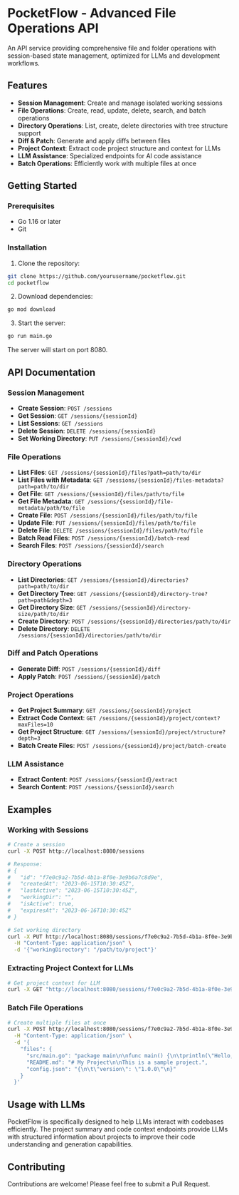 # PocketFlow - Advanced File Operations API

An API service providing comprehensive file and folder operations with session-based state management, optimized for LLMs and development workflows.

## Features

- **Session Management**: Create and manage isolated working sessions
- **File Operations**: Create, read, update, delete, search, and batch operations
- **Directory Operations**: List, create, delete directories with tree structure support
- **Diff & Patch**: Generate and apply diffs between files
- **Project Context**: Extract code project structure and context for LLMs
- **LLM Assistance**: Specialized endpoints for AI code assistance
- **Batch Operations**: Efficiently work with multiple files at once

## Getting Started

### Prerequisites
- Go 1.16 or later
- Git

### Installation

1. Clone the repository:
```bash
git clone https://github.com/yourusername/pocketflow.git
cd pocketflow
```

2. Download dependencies:
```bash
go mod download
```

3. Start the server:
```bash
go run main.go
```

The server will start on port 8080.

## API Documentation

### Session Management
- **Create Session**: `POST /sessions`
- **Get Session**: `GET /sessions/{sessionId}`
- **List Sessions**: `GET /sessions`
- **Delete Session**: `DELETE /sessions/{sessionId}`
- **Set Working Directory**: `PUT /sessions/{sessionId}/cwd`

### File Operations
- **List Files**: `GET /sessions/{sessionId}/files?path=path/to/dir`
- **List Files with Metadata**: `GET /sessions/{sessionId}/files-metadata?path=path/to/dir`
- **Get File**: `GET /sessions/{sessionId}/files/path/to/file`
- **Get File Metadata**: `GET /sessions/{sessionId}/file-metadata/path/to/file`
- **Create File**: `POST /sessions/{sessionId}/files/path/to/file`
- **Update File**: `PUT /sessions/{sessionId}/files/path/to/file`
- **Delete File**: `DELETE /sessions/{sessionId}/files/path/to/file`
- **Batch Read Files**: `POST /sessions/{sessionId}/batch-read`
- **Search Files**: `POST /sessions/{sessionId}/search`

### Directory Operations
- **List Directories**: `GET /sessions/{sessionId}/directories?path=path/to/dir`
- **Get Directory Tree**: `GET /sessions/{sessionId}/directory-tree?path=path&depth=3`
- **Get Directory Size**: `GET /sessions/{sessionId}/directory-size/path/to/dir`
- **Create Directory**: `POST /sessions/{sessionId}/directories/path/to/dir`
- **Delete Directory**: `DELETE /sessions/{sessionId}/directories/path/to/dir`

### Diff and Patch Operations
- **Generate Diff**: `POST /sessions/{sessionId}/diff`
- **Apply Patch**: `POST /sessions/{sessionId}/patch`

### Project Operations
- **Get Project Summary**: `GET /sessions/{sessionId}/project`
- **Extract Code Context**: `GET /sessions/{sessionId}/project/context?maxFiles=10`
- **Get Project Structure**: `GET /sessions/{sessionId}/project/structure?depth=3`
- **Batch Create Files**: `POST /sessions/{sessionId}/project/batch-create`

### LLM Assistance
- **Extract Content**: `POST /sessions/{sessionId}/extract`
- **Search Content**: `POST /sessions/{sessionId}/search`

## Examples

### Working with Sessions

```bash
# Create a session
curl -X POST http://localhost:8080/sessions

# Response:
# {
#   "id": "f7e0c9a2-7b5d-4b1a-8f0e-3e9b6a7c8d9e",
#   "createdAt": "2023-06-15T10:30:45Z",
#   "lastActive": "2023-06-15T10:30:45Z",
#   "workingDir": "",
#   "isActive": true,
#   "expiresAt": "2023-06-16T10:30:45Z"
# }

# Set working directory
curl -X PUT http://localhost:8080/sessions/f7e0c9a2-7b5d-4b1a-8f0e-3e9b6a7c8d9e/cwd \
  -H "Content-Type: application/json" \
  -d '{"workingDirectory": "/path/to/project"}'
```

### Extracting Project Context for LLMs

```bash
# Get project context for LLM
curl -X GET "http://localhost:8080/sessions/f7e0c9a2-7b5d-4b1a-8f0e-3e9b6a7c8d9e/project/context?maxFiles=5"
```

### Batch File Operations

```bash
# Create multiple files at once
curl -X POST http://localhost:8080/sessions/f7e0c9a2-7b5d-4b1a-8f0e-3e9b6a7c8d9e/project/batch-create \
  -H "Content-Type: application/json" \
  -d '{
    "files": {
      "src/main.go": "package main\n\nfunc main() {\n\tprintln(\"Hello, World!\")\n}",
      "README.md": "# My Project\n\nThis is a sample project.",
      "config.json": "{\n\t\"version\": \"1.0.0\"\n}"
    }
  }'
```

## Usage with LLMs

PocketFlow is specifically designed to help LLMs interact with codebases efficiently. The project summary and code context endpoints provide LLMs with structured information about projects to improve their code understanding and generation capabilities.

## Contributing

Contributions are welcome! Please feel free to submit a Pull Request.
